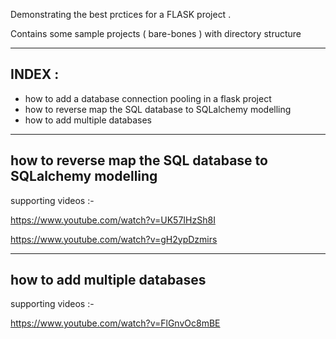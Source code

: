 Demonstrating the best prctices for a FLASK project .

Contains some sample projects ( bare-bones ) with directory structure

-------
INDEX :
-------

- how to add a database connection pooling in a flask project
- how to reverse map the SQL database to SQLalchemy modelling
- how to add multiple databases
-----------------------------------------------------------
how to reverse map the SQL database to SQLalchemy modelling
-----------------------------------------------------------
supporting videos :-

https://www.youtube.com/watch?v=UK57IHzSh8I

https://www.youtube.com/watch?v=gH2ypDzmirs

-----------------------------
how to add multiple databases
-----------------------------
supporting videos :-

https://www.youtube.com/watch?v=FlGnvOc8mBE
